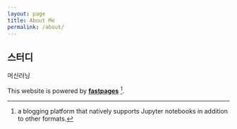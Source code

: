 ```yaml
---
layout: page
title: About Me
permalink: /about/
---
```

## 스터디
머신러닝

This website is powered by **[fastpages](https://github.com/fastai/fastpages)** [^1].



[^1]:a blogging platform that natively supports Jupyter notebooks in addition to other formats.
